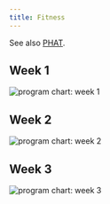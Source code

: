 ```yaml
---
title: Fitness
---
```


See also [PHAT](/phat.html).

## Week 1

![program chart: week 1](/images/fitness/nsuns531lp/week1.png)

## Week 2

![program chart: week 2](/images/fitness/nsuns531lp/week2.png)


## Week 3

![program chart: week 3](/images/fitness/nsuns531lp/week3.png)
